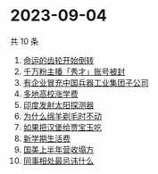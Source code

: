 # 2023-09-04

共 10 条

<!-- BEGIN -->
<!-- 最后更新时间 Mon Sep 04 2023 05:05:00 GMT+0800 (China Standard Time) -->

1. [命运的齿轮开始倒转](https://www.zhihu.com/search?q=%E5%91%BD%E8%BF%90%E7%9A%84%E9%BD%BF%E8%BD%AE%E5%BC%80%E5%A7%8B%E5%80%92%E8%BD%AC)
1. [千万粉主播「秀才」账号被封](https://www.zhihu.com/search?q=%E5%8D%83%E4%B8%87%E7%B2%89%E4%B8%BB%E6%92%AD%E3%80%8C%E7%A7%80%E6%89%8D%E3%80%8D%E8%B4%A6%E5%8F%B7%E8%A2%AB%E5%B0%81)
1. [有企业冒充中国兵器工业集团子公司](https://www.zhihu.com/search?q=%E6%9C%89%E4%BC%81%E4%B8%9A%E5%86%92%E5%85%85%E4%B8%AD%E5%9B%BD%E5%85%B5%E5%99%A8%E5%B7%A5%E4%B8%9A%E9%9B%86%E5%9B%A2%E5%AD%90%E5%85%AC%E5%8F%B8)
1. [多地高校涨学费](https://www.zhihu.com/search?q=%E5%A4%9A%E5%9C%B0%E9%AB%98%E6%A0%A1%E6%B6%A8%E5%AD%A6%E8%B4%B9)
1. [印度发射太阳探测器](https://www.zhihu.com/search?q=%E5%8D%B0%E5%BA%A6%E5%8F%91%E5%B0%84%E5%A4%AA%E9%98%B3%E6%8E%A2%E6%B5%8B%E5%99%A8)
1. [为什么绵羊剃毛时不动](https://www.zhihu.com/search?q=%E4%B8%BA%E4%BB%80%E4%B9%88%E7%BB%B5%E7%BE%8A%E5%89%83%E6%AF%9B%E6%97%B6%E4%B8%8D%E5%8A%A8)
1. [如果把汉堡给贾宝玉吃](https://www.zhihu.com/search?q=%E5%A6%82%E6%9E%9C%E6%8A%8A%E6%B1%89%E5%A0%A1%E7%BB%99%E8%B4%BE%E5%AE%9D%E7%8E%89%E5%90%83)
1. [新学期生活费](https://www.zhihu.com/search?q=%E6%96%B0%E5%AD%A6%E6%9C%9F%E7%94%9F%E6%B4%BB%E8%B4%B9)
1. [国美上半年营收塌方](https://www.zhihu.com/search?q=%E5%9B%BD%E7%BE%8E%E4%B8%8A%E5%8D%8A%E5%B9%B4%E8%90%A5%E6%94%B6%E5%A1%8C%E6%96%B9)
1. [同事相处最忌讳什么](https://www.zhihu.com/search?q=%E5%90%8C%E4%BA%8B%E7%9B%B8%E5%A4%84%E6%9C%80%E5%BF%8C%E8%AE%B3%E4%BB%80%E4%B9%88)

<!-- END -->
